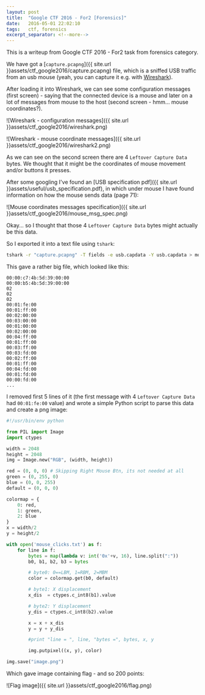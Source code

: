 ```yaml
---
layout: post
title:  "Google CTF 2016 - For2 [Forensics]"
date:   2016-05-01 22:02:10
tags:   ctf, forensics
excerpt_separator: <!--more-->
---
```


This is a writeup from Google CTF 2016 - For2 task from forensics category.

We have got a [`capture.pcapng`]({{ site.url }}assets/ctf_google2016/capture.pcapng) file, which is a sniffed USB traffic from an usb mouse (yeah, you can capture it e.g. with [Wireshark](https://www.wireshark.org/)).
<!--more-->
After loading it into Wireshark, we can see some configuration messages (first screen) - saying that the connected device is a mouse and later on a lot of messages from mouse to the host (second screen - hmm... mouse coordinates?).

![Wireshark - configuration messages]({{ site.url }}assets/ctf_google2016/wireshark.png)

![Wireshark - mouse coordinate messages]({{ site.url }}assets/ctf_google2016/wireshark2.png)

As we can see on the second screen there are 4 `Leftover Capture Data` bytes. We thought that it might be the coordinates of mouse movement and/or buttons it presses.

After some googling I've found an [USB specification pdf]({{ site.url }}assets/useful/usb_specification.pdf), in which under mouse I have found information on how the mouse sends data (page 71):

![Mouse coordinates messages specification]({{ site.url }}assets/ctf_google2016/mouse_msg_spec.png)

Okay... so I thought that those 4 `Leftover Capture Data` bytes might actually be this data.

So I exported it into a text file using `tshark`:

```bash
tshark -r "capture.pcapng" -T fields -e usb.capdata -Y usb.capdata > mouse_clicks.txt
```

This gave a rather big file, which looked like this:

```
00:00:c7:4b:5d:39:00:00
00:00:b5:4b:5d:39:00:00
02
02
02
00:01:fe:00
00:01:ff:00
00:02:00:00
00:03:00:00
00:01:00:00
00:02:00:00
00:04:ff:00
00:01:ff:00
00:03:ff:00
00:03:fd:00
00:02:ff:00
00:01:ff:00
00:04:fd:00
00:01:fd:00
00:00:fd:00
...
```

I removed first 5 lines of it (the first message with 4 `Leftover Capture Data` had `00:01:fe:00` value) and wrote a simple Python script to parse this data and create a png image:

```python
#!/usr/bin/env python

from PIL import Image
import ctypes

width = 2048
height = 2048
img = Image.new("RGB", (width, height))

red = (0, 0, 0) # Skipping Right Mouse Btn, its not needed at all
green = (0, 255, 0)
blue = (0, 0, 255)
default = (0, 0, 0)

colormap = {
    0: red,
    1: green,
    2: blue
}
x = width/2
y = height/2

with open('mouse_clicks.txt') as f:
    for line in f:
        bytes = map(lambda v: int('0x'+v, 16), line.split(":"))
        b0, b1, b2, b3 = bytes

        # byte0: 0==LBM, 1=RBM, 2=MBM
        color = colormap.get(b0, default)

        # byte1: X displacement
        x_dis  = ctypes.c_int8(b1).value

        # byte2: Y displacement
        y_dis = ctypes.c_int8(b2).value

        x = x + x_dis
        y = y + y_dis

        #print "line = ", line, "bytes =", bytes, x, y

        img.putpixel((x, y), color)

img.save("image.png")
```

Which gave image containing flag - and so 200 points:

![Flag image]({{ site.url }}assets/ctf_google2016/flag.png)
